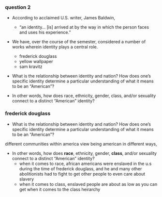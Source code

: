 
### question 2

- According to acclaimed U.S. writer, James Baldwin, 
  - “an identity… [is] arrived at by the way in which the person faces and uses his experience.” 


- We have, over the course of the semester, considered a number of works wherein identity plays a central role. 
  - frederick douglass
  - yellow wallpaper
  - sam kravitz

- What is the relationship between identity and nation? How does one’s specific identity determine a particular understanding of what it means to be an “American”? 


- In other words, how does race, ethnicity, gender, class, and/or sexuality connect to a distinct “American” identity? 


### frederick douglass 


- What is the relationship between identity and nation? How does one’s specific identity determine a particular understanding of what it means to be an “American”? 

different communities within america view being american in different ways, 

- In other words, how does **race**, ethnicity, gender, **class**, and/or sexuality connect to a distinct “American” identity? 
  - when it comes to race, african americans were enslaved in the u.s during the time of frederick douglass, and he and many other abolitionists had to fight to get other people to even care about slavery 
  - when it comes to class, enslaved people are about as low as you can get when it comes to the class heirarchy